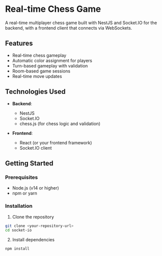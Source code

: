 # Real-time Chess Game

A real-time multiplayer chess game built with NestJS and Socket.IO for the backend, with a frontend client that connects via WebSockets.

## Features

- Real-time chess gameplay
- Automatic color assignment for players
- Turn-based gameplay with validation
- Room-based game sessions
- Real-time move updates

## Technologies Used

- **Backend**:
  - NestJS
  - Socket.IO
  - chess.js (for chess logic and validation)

- **Frontend**:
  - React (or your frontend framework)
  - Socket.IO client

## Getting Started

### Prerequisites

- Node.js (v14 or higher)
- npm or yarn

### Installation

1. Clone the repository
```bash
git clone <your-repository-url>
cd socket-io
```
2. Install dependencies
```bash
npm install
```